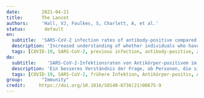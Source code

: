 ```yaml
---
date:        2021-04-21
title:       The Lancet 
authors:     'Hall, VJ, Foulkes, S, Charlett, A, et al.'
status:       default
en:
  subtitle:  'SARS-CoV-2 infection rates of antibody-positive compared with antibody-negative health-care workers in England: a large, multicentre, prospective cohort study (SIREN)'
  description: 'Increased understanding of whether individuals who have recovered from COVID-19 are protected from future SARS-CoV-2 infection is an urgent requirement. We aimed to investigate whether antibodies against SARS-CoV-2 were associated with a decreased risk of symptomatic and asymptomatic reinfection. A large, multicentre, prospective cohort study was done, with participants recruited from publicly funded hospitals in all regions of England. All health-care workers, support staff, and administrative staff working at hospitals who could remain engaged in follow-up for 12 months were eligible to join The SARS-CoV-2 Immunity and Reinfection Evaluation study. Participants were excluded if they had no PCR tests after enrolment, enrolled after Dec 31, 2020, or had insufficient PCR and antibody data for cohort assignment. Participants attended regular SARS-CoV-2 PCR and antibody testing (every 2–4 weeks) and completed questionnaires every 2 weeks on symptoms and exposures. At enrolment, participants were assigned to either the positive cohort (antibody positive, or previous positive PCR or antibody test) or negative cohort (antibody negative, no previous positive PCR or antibody test). The primary outcome was a reinfection in the positive cohort or a primary infection in the negative cohort, determined by PCR tests. Potential reinfections were clinically reviewed and classified according to case definitions (confirmed, probable, or possible) and symptom-status, depending on the hierarchy of evidence. Primary infections in the negative cohort were defined as a first positive PCR test and seroconversions were excluded when not associated with a positive PCR test. A proportional hazards frailty model using a Poisson distribution was used to estimate incidence rate ratios (IRR) to compare infection rates in the two cohorts. From June 18, 2020, to Dec 31, 2020, 30 625 participants were enrolled into the study. 51 participants withdrew from the study, 4913 were excluded, and 25 661 participants (with linked data on antibody and PCR testing) were included in the analysis. Data were extracted from all sources on Feb 5, 2021, and include data up to and including Jan 11, 2021. 155 infections were detected in the baseline positive cohort of 8278 participants, collectively contributing 2 047 113 person-days of follow-up. This compares with 1704 new PCR positive infections in the negative cohort of 17 383 participants, contributing 2 971 436 person-days of follow-up. The incidence density was 7·6 reinfections per 100 000 person-days in the positive cohort, compared with 57·3 primary infections per 100 000 person-days in the negative cohort, between June, 2020, and January, 2021. The adjusted IRR was 0·159 for all reinfections compared with PCR-confirmed primary infections. The median interval between primary infection and reinfection was more than 200 days. A previous history of SARS-CoV-2 infection was associated with an 84% lower risk of infection, with median protective effect observed 7 months following primary infection. This time period is the minimum probable effect because seroconversions were not included. This study shows that previous infection with SARS-CoV-2 induces effective immunity to future infections in most individuals.'
  tags: [COVID-19, SARS-CoV-2, previous infection, antibody-positive, antibody-negative]
de: 
  subtitle:    'SARS-CoV-2-Infektionsraten von Antikörper-positivem im Vergleich zu Antikörper-negativem Gesundheitspersonal in England: eine große, multizentrische, prospektive Kohortenstudie (SIREN)'
  description: 'Ein besseres Verständnis der Frage, ob Personen, die sich von COVID-19 erholt haben, vor einer künftigen SARS-CoV-2-Infektion geschützt sind, ist dringend erforderlich. Wir wollten untersuchen, ob Antikörper gegen SARS-CoV-2 mit einem geringeren Risiko einer symptomatischen und asymptomatischen Reinfektion verbunden sind. Es wurde eine große, multizentrische, prospektive Kohortenstudie durchgeführt, deren Teilnehmer aus öffentlich finanzierten Krankenhäusern in allen Regionen Englands rekrutiert wurden. An der SARS-CoV-2-Immunitäts- und Reinfektionsstudie konnten alle Mitarbeiter des Gesundheitswesens, des Hilfspersonals und des Verwaltungspersonals von Krankenhäusern teilnehmen, die in der Lage waren, 12 Monate lang an der Nachuntersuchung teilzunehmen. Teilnehmer wurden ausgeschlossen, wenn sie nach der Einschreibung keine PCR-Tests hatten, nach dem 31. Dezember 2020 eingeschrieben wurden oder nicht genügend PCR- und Antikörperdaten für die Kohortenzuordnung hatten. Die Teilnehmer nahmen regelmäßig an SARS-CoV-2-PCR- und Antikörpertests teil (alle 2 bis 4 Wochen) und füllten alle 2 Wochen Fragebögen zu Symptomen und Expositionen aus. Bei der Aufnahme in die Studie wurden die Teilnehmer entweder der positiven Kohorte (Antikörper positiv oder vorheriger positiver PCR- oder Antikörpertest) oder der negativen Kohorte (Antikörper negativ, kein vorheriger positiver PCR- oder Antikörpertest) zugeordnet. Das primäre Ergebnis war eine Reinfektion in der positiven Kohorte oder eine Primärinfektion in der negativen Kohorte, bestimmt durch PCR-Tests. Potenzielle Reinfektionen wurden klinisch überprüft und entsprechend der Falldefinition (bestätigt, wahrscheinlich oder möglich) und dem Symptomstatus klassifiziert, je nach Hierarchie der Evidenz. Primärinfektionen in der negativen Kohorte wurden als erster positiver PCR-Test definiert, und Serokonversionen wurden ausgeschlossen, wenn sie nicht mit einem positiven PCR-Test verbunden waren. Zur Schätzung der Inzidenzratenverhältnisse (IRR) für den Vergleich der Infektionsraten in den beiden Kohorten wurde ein proportionales Hazard-Frailty-Modell mit einer Poisson-Verteilung verwendet. Vom 18. Juni 2020 bis zum 31. Dezember 2020 wurden 30 625 Teilnehmer in die Studie aufgenommen. 51 Teilnehmer zogen sich aus der Studie zurück, 4913 wurden ausgeschlossen, und 25 661 Teilnehmer (mit verknüpften Daten zu Antikörper- und PCR-Tests) wurden in die Analyse aufgenommen. Die Daten wurden am 5. Februar 2021 aus allen Quellen extrahiert und umfassen Daten bis einschließlich 11. Januar 2021. In der Baseline-positiven Kohorte von 8278 Teilnehmern wurden 155 Infektionen festgestellt, die zusammen 2 047 113 Personentage der Nachbeobachtung ausmachten. Dem stehen 1704 neue PCR-positive Infektionen in der Negativkohorte von 17 383 Teilnehmern gegenüber, die 2 971 436 Personentage zur Nachbeobachtung beitrugen. Die Inzidenzdichte betrug 7-6 Reinfektionen pro 100 000 Personentage in der positiven Kohorte, verglichen mit 57-3 Primärinfektionen pro 100 000 Personentage in der negativen Kohorte, zwischen Juni 2020 und Januar 2021. Die bereinigte IRR betrug 0-159 für alle Reinfektionen im Vergleich zu PCR-bestätigten Primärinfektionen. Der mittlere Abstand zwischen Primärinfektion und Reinfektion betrug mehr als 200 Tage. Eine SARS-CoV-2-Infektion in der Vorgeschichte war mit einem um 84 % geringeren Infektionsrisiko verbunden, wobei die Schutzwirkung im Median 7 Monate nach der Primärinfektion beobachtet wurde. Dieser Zeitraum ist das Minimum der wahrscheinlichen Wirkung, da Serokonversionen nicht berücksichtigt wurden. Diese Studie zeigt, dass eine frühere Infektion mit SARS-CoV-2 bei den meisten Personen eine wirksame Immunität gegen künftige Infektionen bewirkt.'
  tags: [COVID-19, SARS-CoV-2, frühere Infektion, Antikörper-positiv, Antikörper-negativ]
group:       "Immunity"
credit:     https://doi.org/10.1016/S0140-6736(21)00675-9
---
```

<object data="{{ page.link }}" style='height:calc(100vh - 400px); width: 100%' type='application/pdf'></object>